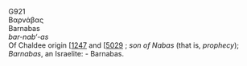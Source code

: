 G921  
Βαρνάβας  
Barnabas  
*bar-nab‘-as*  
Of Chaldee origin \[[1247](h1247) and \[[5029](h5029) ; *son* *of*
*Nabas* (that is, *prophecy*); *Barnabas*, an Israelite: - Barnabas.  
